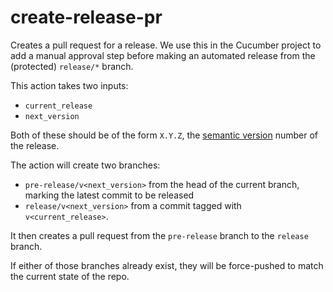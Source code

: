 # create-release-pr

Creates a pull request for a release. We use this in the Cucumber project to add a manual
approval step before making an automated release from the (protected) `release/*` branch.

This action takes two inputs:

* `current_release`
* `next_version`

Both of these should be of the form `X.Y.Z`, the [semantic version] number of the release.

The action will create two branches: 

* `pre-release/v<next_version>` from the head of the current branch, marking the latest commit to be released
* `release/v<next_version>` from a commit tagged with `v<current_release>`.

It then creates a pull request from the `pre-release` branch to the `release` branch.

If either of those branches already exist, they will be force-pushed to match the current state of the repo.

[semantic version]: https://semver.org/